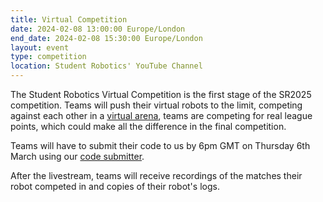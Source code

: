 ```yaml
---
title: Virtual Competition
date: 2024-02-08 13:00:00 Europe/London
end_date: 2024-02-08 15:30:00 Europe/London
layout: event
type: competition
location: Student Robotics' YouTube Channel
---
```


The Student Robotics Virtual Competition is the first stage of the SR2025 competition. Teams will push their virtual robots to the limit, competing against each other in a [virtual arena](https://studentrobotics.org/docs/simulator/), teams are competing for real league points, which could make all the difference in the final competition.

Teams will have to submit their code to us by 6pm GMT on Thursday 6th March using our [code submitter](https://studentrobotics.org/code-submitter/).

After the livestream, teams will receive recordings of the matches their robot competed in and copies of their robot's logs.

<!--

## Livestream

<iframe
  title="Livestream of the virtual competition"
  width="100%"
  height="315"
  src="https://www.youtube-nocookie.com/embed/TODO"
  frameborder="0"
  allow="accelerometer; autoplay; encrypted-media; gyroscope; picture-in-picture"
  allowfullscreen
></iframe>

[Watch Live](https://www.youtube.com/watch?v=TODO)

-->
